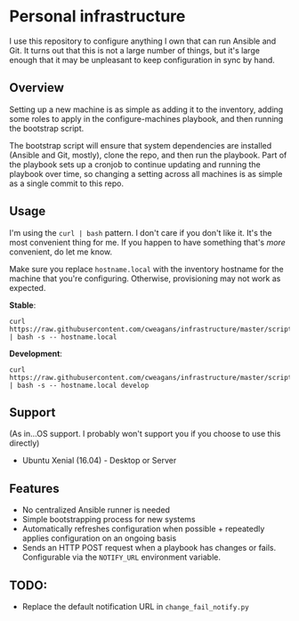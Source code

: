 # Personal infrastructure

I use this repository to configure anything I own that can run Ansible and Git.
It turns out that this is not a large number of things, but it's large enough
that it may be unpleasant to keep configuration in sync by hand.

## Overview

Setting up a new machine is as simple as adding it to the inventory, adding some
roles to apply in the configure-machines playbook, and then running the bootstrap
script.

The bootstrap script will ensure that system dependencies are installed (Ansible
and Git, mostly), clone the repo, and then run the playbook. Part of the playbook
sets up a cronjob to continue updating and running the playbook over time, so
changing a setting across all machines is as simple as a single commit to this
repo.

## Usage

I'm using the `curl | bash` pattern. I don't care if you don't like it. It's the
most convenient thing for me. If you happen to have something that's *more*
convenient, do let me know.

Make sure you replace `hostname.local` with the inventory hostname for the machine
that you're configuring. Otherwise, provisioning may not work as expected.

**Stable**:

```
curl https://raw.githubusercontent.com/cweagans/infrastructure/master/scripts/bootstrap.sh | bash -s -- hostname.local
```

**Development**:

```
curl https://raw.githubusercontent.com/cweagans/infrastructure/master/scripts/bootstrap.sh | bash -s -- hostname.local develop
```

## Support

(As in...OS support. I probably won't support you if you choose to use this directly)

  * Ubuntu Xenial (16.04) - Desktop or Server

## Features
  * No centralized Ansible runner is needed
  * Simple bootstrapping process for new systems
  * Automatically refreshes configuration when possible + repeatedly applies
    configuration on an ongoing basis
  * Sends an HTTP POST request when a playbook has changes or fails. Configurable
    via the `NOTIFY_URL` environment variable.

## TODO:

* Replace the default notification URL in `change_fail_notify.py`
